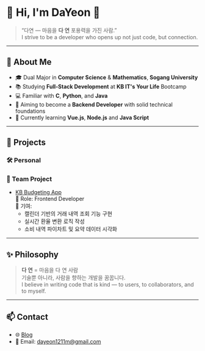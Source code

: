 # 👋 Hi, I'm DaYeon 🌸

> “다연 — 마음을 **다 연** 포용력을 가진 사람.”  
> I strive to be a developer who opens up not just code, but connection.

---

## 🌱 About Me

- 🎓 Dual Major in **Computer Science** & **Mathematics**, **Sogang University**
- 📚 Studying **Full-Stack Development** at **KB IT's Your Life** Bootcamp
- 💻 Familiar with **C**, **Python**, and **Java**
- 🎯 Aiming to become a **Backend Developer** with solid technical foundations
- 🌱 Currently learning **Vue.js**, **Node.js** and **Java Script**
---

## 🚀 Projects

### 🛠️ Personal


### 🤝 Team Project

- [KB Budgeting App](https://github.com/westjin/KB_Budgeting_app)  
  💼 Role: Frontend Developer  
  🔧 기여:
    - 캘린더 기반의 거래 내역 조회 기능 구현  
    - 실시간 환율 변환 로직 작성  
    - 소비 내역 파이차트 및 요약 데이터 시각화

---

## ✨ Philosophy

> **다 연** = 마음을 다 연 사람  
> 기술뿐 아니라, 사람을 향하는 개발을 꿈꿉니다.  
> I believe in writing code that is kind — to users, to collaborators, and to myself.

---

## 📫 Contact

- 🌐 [Blog](https://darongrong.tistory.com/)
- 📮 Email: dayeon1211m@gmail.com
